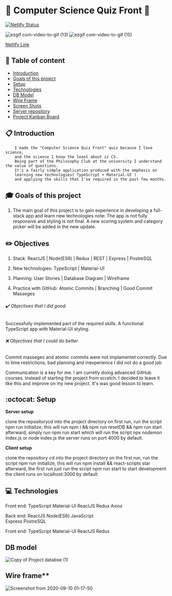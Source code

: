 # :rocket: Computer Science Quiz Front :satellite:

[![Netlify Status](https://api.netlify.com/api/v1/badges/b942ebe7-0e49-47c5-b84c-59aa49768789/deploy-status)](https://app.netlify.com/sites/cool-trivia-quizer/deploys)

 

![ezgif com-video-to-gif (13)](https://user-images.githubusercontent.com/66206483/94065912-0834ab00-fdec-11ea-909d-abc7ba45d04e.gif)
![ezgif com-video-to-gif (15)](https://user-images.githubusercontent.com/66206483/94067843-b6d9eb00-fdee-11ea-8d55-4ddd19dfd931.gif)
   

[Netlify Link](https://cool-trivia-quizer.netlify.app/)

## :pushpin: Table of content

- [Introduction](#Introduction)
- [Goals of this project](#Goals-of-this-project)
- [Setup](#Setup)
- [Technologies](#Technologies)
- [DB Model](#DB-model)
- [Wire Frame](#Wire-frame)
- [Screen Shots](#Screen-shots)
- [Server repository](https://github.com/mayallzObject/cool-trivia-back)
- [Project Kanban Board](https://github.com/mayallzObject/cool-trivia-front/projects/1)

## :clipboard: Introduction

        I made the "Computer Science Quiz Front" quiz because I love science,
        and the science I know the least about is CS.
        Being part of the Philosophy Club at the university I understand the value of questions.
        It's a fairly simple application produced with the emphasis on
        learning new technologies( TypeScript + Material-UI )
        and applying the skills that I've required in the past few months.

## :mortar_board: Goals of this project

1.  The main goal of this project is to gain experience in developing a full-stack app and learn new technologies
        note: The app is not fully responsive and styling is not final.
        A new scoring system and category picker will be added in the new update.

## :pencil2: Objectives

   1. Stack:
   ReactJS | Node(ES6) | Redux | REST | Express | PostreSQL

   2. New technologies:
   TypeScript | Material-UI

   3. Planning:
   User Stories | Database Diagram | Wireframe

   4. Practice with GitHub:
   Atomic Commits | Branching | Good Commit Masseges

###### :heavy_check_mark: Objectives that I did good.

   Successfully implemented part of the required skills.
   A functional TypeScript app with Material-UI styling.

###### :x: Objectives that I could do better

   Commit masseges and atomic commits were not implamentet correctly.
   Due to time restrictions, bad planning and inexperience I did not do a good job

   Communication is a key for me. I am curretly doing advanced GitHub courses.
   Instead of starting the project from scratch. I decided to leave it like this
   and improve on my new project. It's was good lesson to learn.

## :octocat: Setup

**Server setup**

   clone the repositorycd into the project directory
   on first run, run the script npm run initialize, this will run npm i && npm run resetDB && npm run start
   afterward, simply run npm run start which will run the script npx nodemon index.js or node index.js
   the server runs on port 4000 by default.

**Client setup**

   clone the repository
   cd into the project directory
   on the first run, run the script npm run initialize, this will run npm install && react-scripts
   star afterward, the first run just run the script npm run start to start development
   the client runs on localhost:3000 by default

## :computer: Technologies

Front end:
 TypeScript 
 Material-UI
 ReactJS
 Redux
 Axios
 

Back end: 
 ReactJS 
 Node(ES6) 
 JavaScript  
 Express 
 PostreSQL



Front end:
 TypeScript 
 Material-UI
 ReactJS
 Redux


## DB model

![Copy of Project databse  (1)](https://user-images.githubusercontent.com/66206483/92661749-934a7700-f2fd-11ea-8a86-2d8be33fe21b.png)

## Wire frame\*\*

![Screenshot from 2020-09-10 01-17-50](https://user-images.githubusercontent.com/66206483/92664147-816bd280-f303-11ea-82bb-0b90c98ebaa3.png)
